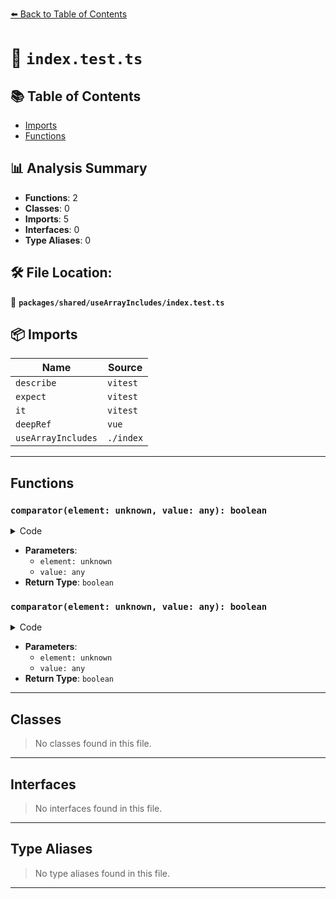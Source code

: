 [⬅️ Back to Table of Contents](../../../index.md)

# 📄 `index.test.ts`

## 📚 Table of Contents

- [Imports](#imports)
- [Functions](#functions)

## 📊 Analysis Summary

- **Functions**: 2
- **Classes**: 0
- **Imports**: 5
- **Interfaces**: 0
- **Type Aliases**: 0

## 🛠️ File Location:
📂 **`packages/shared/useArrayIncludes/index.test.ts`**

## 📦 Imports

| Name | Source |
|------|--------|
| `describe` | `vitest` |
| `expect` | `vitest` |
| `it` | `vitest` |
| `deepRef` | `vue` |
| `useArrayIncludes` | `./index` |


---

## Functions

### `comparator(element: unknown, value: any): boolean`

<details><summary>Code</summary>

```ts
(element, value) => element.id === value.id
```
</details>

- **Parameters**:
  - `element: unknown`
  - `value: any`
- **Return Type**: `boolean`
### `comparator(element: unknown, value: any): boolean`

<details><summary>Code</summary>

```ts
(element, value) => element.id === value.id
```
</details>

- **Parameters**:
  - `element: unknown`
  - `value: any`
- **Return Type**: `boolean`

---

## Classes

> No classes found in this file.


---

## Interfaces

> No interfaces found in this file.


---

## Type Aliases

> No type aliases found in this file.


---